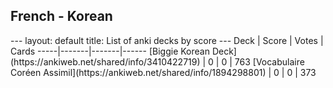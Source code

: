 <h2>French  -  Korean</h2>
---
layout: default
title: List of anki decks by score
---
Deck | Score | Votes | Cards
-----|-------|-------|------
[Biggie Korean Deck](https://ankiweb.net/shared/info/3410422719) | 0 | 0 | 763
[Vocabulaire Coréen Assimil](https://ankiweb.net/shared/info/1894298801) | 0 | 0 | 373
